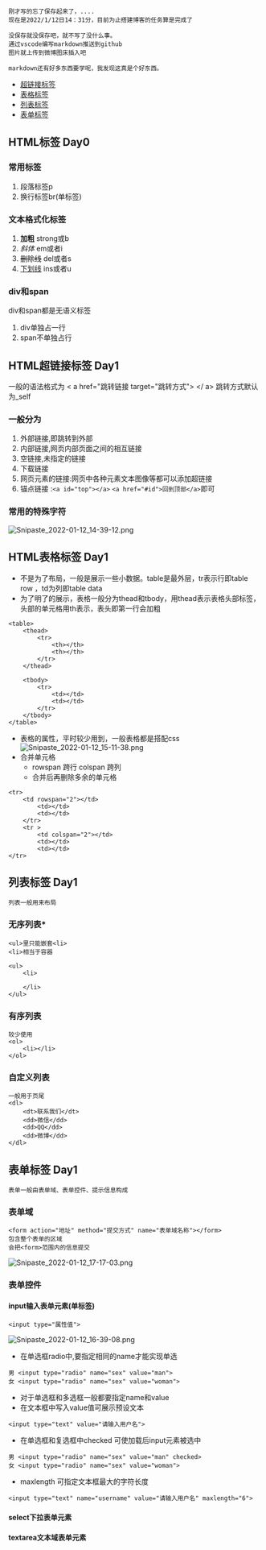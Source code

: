 
```
刚才写的忘了保存起来了，....
现在是2022/1/12日14：31分，目前为止搭建博客的任务算是完成了

没保存就没保存吧，就不写了没什么事。
通过vscode编写markdown推送到github
图片就上传到微博图床插入吧

markdown还有好多东西要学呢，我发现这真是个好东西。
```
<!-- 此为目录 -->
- [超链接标签](#HTML超链接标签)
- [表格标签](#HTML表格标签)
- [列表标签](#列表标签)
- [表单标签](#表单标签)





## <a id="HTML标签">HTML标签 Day0</a>
### 常用标签

1. 段落标签p
2. 换行标签br(单标签)

### 文本格式化标签

1. <b>加粗</b> strong或b
2. <em>斜体</em> em或者i
3. <del>删除线</del> del或者s
4. <ins>下划线</ins> ins或者u

### div和span
div和span都是无语义标签

1. div单独占一行
2. span不单独占行






## <a id="HTML超链接标签">HTML超链接标签 Day1</a>

 一般的语法格式为 &lt; a  href="跳转链接  target="跳转方式"&gt; &lt;/ a&gt; 跳转方式默认为_self 

### 一般分为

 1. 外部链接,即跳转到外部
 2. 内部链接,网页内部页面之间的相互链接
 3. 空链接,未指定的链接
 4. 下载链接
 5. 网页元素的链接:网页中各种元素文本图像等都可以添加超链接
 6. 锚点链接 :`<a id="top"></a>` `<a href="#id">回到顶部</a>`即可

### 常用的特殊字符
![Snipaste_2022-01-12_14-39-12.png](http://tva1.sinaimg.cn/large/006wklZvly1gyavusfetuj30uc0deafo.jpg)

## <a id="HTML表格标签">HTML表格标签 Day1</a>

- 不是为了布局，一般是展示一些小数据。table是最外层，tr表示行即table row ，td为列即table data
- 为了明了的展示，表格一般分为thead和tbody，用thead表示表格头部标签，头部的单元格用th表示，表头即第一行会加粗

```
<table>
    <thead>
        <tr>
            <th></th>
            <th></th>
        </tr>
    </thead>

    <tbody>
        <tr>
            <td></td>
            <td></td>
        </tr>
    </tbody>
</table>
```

- 表格的属性，平时较少用到，一般表格都是搭配css
![Snipaste_2022-01-12_15-11-38.png](http://tva1.sinaimg.cn/large/006wklZvly1gyaxf5amawj30vs097dkg.jpg)
- 合并单元格
  - rowspan 跨行 colspan 跨列
  - 合并后再删除多余的单元格


```
<tr>
    <td rowspan="2"></td>
        <td></td>
        <td></td>
    </tr>
    <tr >
        <td colspan="2"></td>
        <td></td>
        <td></td>
</tr>
```




## <a id="列表标签">列表标签 Day1</a>
```
列表一般用来布局
```

### 无序列表*
```
<ul>里只能嵌套<li>
<li>相当于容器

<ul>
    <li>
        
    </li>
</ul>

```
### 有序列表
```
较少使用
<ol>
    <li></li>
</ol>
```

### 自定义列表
```
一般用于页尾
<dl>
    <dt>联系我们</dt>
    <dd>微信</dd>
    <dd>QQ</dd>
    <dd>微博</dd>
</dl>
```




## <a id="表单标签">表单标签 Day1</a>
```
表单一般由表单域、表单控件、提示信息构成
```
### 表单域
```
<form action="地址" method="提交方式" name="表单域名称"></form>
包含整个表单的区域
会把<form>范围内的信息提交
```
![Snipaste_2022-01-12_17-17-03.png](http://tva1.sinaimg.cn/large/006wklZvly1gyb0cp048oj30u605xq5l.jpg)

### 表单控件

#### input输入表单元素(单标签)
```
<input type="属性值">
```
![Snipaste_2022-01-12_16-39-08.png](http://tva1.sinaimg.cn/large/006wklZvly1gyb0jcq5x1j30wf0grqag.jpg)
  
- 在单选框radio中,要指定相同的name才能实现单选
```
男 <input type="radio" name="sex" value="man">
女 <input type="radio" name="sex" value="woman">
```
- 对于单选框和多选框一般都要指定name和value
- 在文本框中写入value值可展示预设文本
```
<input type="text" value="请输入用户名">
```
- 在单选框和复选框中checked 可使加载后input元素被选中
```
男 <input type="radio" name="sex" value="man" checked>
女 <input type="radio" name="sex" value="woman">
```
- maxlength 可指定文本框最大的字符长度

```
<input type="text" name="username" value="请输入用户名" maxlength="6">
```
#### select下拉表单元素






#### textarea文本域表单元素
